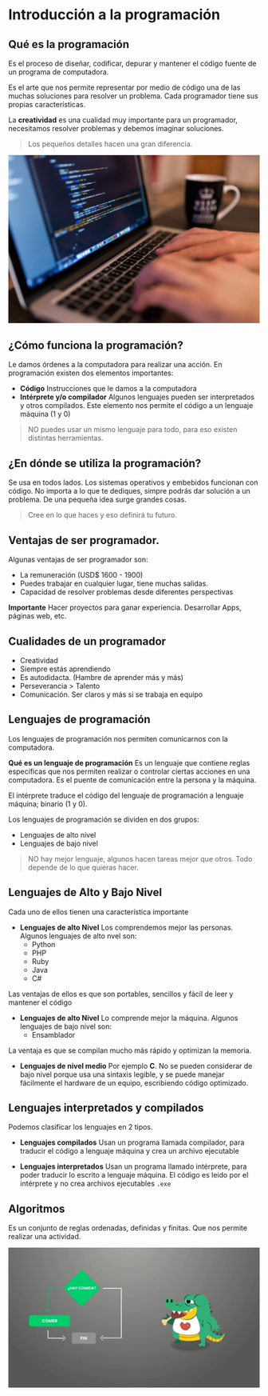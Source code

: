 # Introducción a la programación

## Qué es la programación

Es el proceso de diseñar, codificar, depurar y mantener el código fuente de un programa de computadora.

Es el arte que nos permite representar por medio de código una de las muchas soluciones para resolver un problema. Cada programador tiene sus propias características.

La **creatividad** es una cualidad muy importante para un programador, necesitamos resolver problemas y debemos imaginar soluciones.

> Los pequeños detalles hacen una gran diferencia.

![Programación](img/programacion.jpg)

## ¿Cómo funciona la programación?

Le damos órdenes a la computadora para realizar una acción. En programación existen dos elementos importantes:
- **Código** Instrucciones que le damos a la computadora
- **Intérprete y/o compilador** Algunos lenguajes pueden ser interpretados y otros compilados. Este elemento nos permite el código a un lenguaje máquina (1 y 0)

> NO puedes usar un mismo lenguaje para todo, para eso existen distintas herramientas.

## ¿En dónde se utiliza la programación?

Se usa en todos lados. Los sistemas operativos y embebidos funcionan con código. No importa a lo que te dediques, simpre podrás dar solución a un problema.
De una pequeña idea surge grandes cosas.

> Cree en lo que haces y eso definirá tu futuro.

## Ventajas de ser programador. 
 
Algunas ventajas de ser programador son:
- La remuneración (USD$ 1600 - 1900)
- Puedes trabajar en cualquier lugar, tiene muchas salidas.
- Capacidad de resolver problemas desde diferentes perspectivas

**Importante** Hacer proyectos para ganar experiencia. Desarrollar Apps, páginas web, etc.

## Cualidades de un programador

- Creatividad
- Siempre estás aprendiendo
- Es autodidacta. (Hambre de aprender más y más)
- Perseverancia > Talento
- Comunicación. Ser claros y más si se trabaja en equipo


## Lenguajes de programación

Los lenguajes de programación nos permiten comunicarnos con la computadora.

**Qué es un lenguaje de programación**
Es un lenguaje que contiene reglas específicas que nos permiten realizar o controlar ciertas acciones en una computadora. Es el puente de comunicación entre la persona y la máquina. 

El intérprete traduce el código del lenguaje de programación a lenguaje máquina; binario (1 y 0).

Los lenguajes de programación se dividen en dos grupos:
- Lenguajes de alto nivel
- Lenguajes de bajo nivel

> NO hay mejor lenguaje, algunos hacen tareas mejor que otros. Todo depende de lo que quieras hacer.

## Lenguajes de Alto y Bajo Nivel

Cada uno de ellos tienen una característica importante

- **Lenguajes de alto Nivel** Los comprendemos mejor las personas. Algunos lenguajes de alto nvel son:
    - Python
    - PHP
    - Ruby
    - Java
    - C#

Las ventajas de ellos es que son portables, sencillos y fácil de leer y mantener el código

- **Lenguajes de alto Nivel** Lo comprende mejor la máquina. Algunos lenguajes de bajo nivel son:
    - Ensamblador

La ventaja es que se compilan mucho más rápido y optimizan la memoria. 

- **Lenguajes de nivel medio** Por ejemplo **C**. No se pueden considerar de bajo nivel porque usa una sintaxis legible, y se puede manejar fácilmente el hardware de un equipo, escribiendo código optimizado.

## Lenguajes interpretados y compilados

Podemos clasificar los lenguajes en 2 tipos.

- **Lenguajes compilados** Usan un programa llamada compilador, para traducir el código a lenguaje máquina y crea un archivo ejecutable


- **Lenguajes interpretados** Usan un programa llamado intérprete, para poder traducir lo escrito a lenguaje máquina. El código es leido por el intérprete y no crea archivos ejecutables `.exe`


## Algoritmos

Es un conjunto de reglas ordenadas, definidas y finitas. Que nos permite realizar una actividad.

![Algoritmos](img/algoritmo.png)